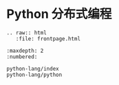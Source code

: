 # Python 分布式编程

```eval_rst
.. raw:: html
   :file: frontpage.html
```

````toc
:maxdepth: 2
:numbered:

python-lang/index
python-lang/python
````